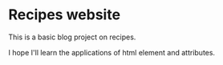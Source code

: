 # Recipes website

This is a basic blog project on recipes.

I hope I'll learn the applications of html element and attributes.
